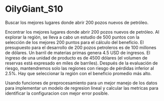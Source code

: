 # OilyGiant_S10
Buscar los mejores lugares donde abrir 200 pozos nuevos de petróleo.

Encontrar los mejores lugares donde abrir 200 pozos nuevos de petróleo.
Al explorar la región, se lleva a cabo un estudio de 500 puntos con la selección de los mejores 200 puntos para el cálculo del beneficio.
El presupuesto para el desarrollo de 200 pozos petroleros es de 100 millones de dólares.
Un barril de materias primas genera 4.5 USD de ingresos. El ingreso de una unidad de producto es de 4500 dólares (el volumen de reservas está expresado en miles de barriles).
Después de la evaluación de riesgo, mantendremos solo las regiones con riesgo de pérdidas inferior al 2.5%. Hay que seleccionar la región con el beneficio promedio más alto.

Usando funciones de preprocesamiento para un mejor manejo de los datos para implementar un modelo de regresion lineal y calcular las metricas para identificar la configuracion con mejor error posible. 